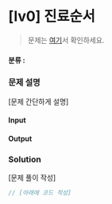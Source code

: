 # [lv0] 진료순서

> 문제는 [여기](https://school.programmers.co.kr/learn/courses/30/lessons/120835)서 확인하세요.

#### 분류 : 

### 문제 설명

[문제 간단하게 설명]

#### Input

#### Output

### Solution

[문제 풀이 작성]

```javascript
// [아래에 코드 작성]

```